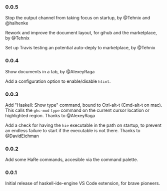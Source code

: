 ### 0.0.5

Stop the output channel from taking focus on startup, by @Tehnix and @halhenke

Rework and improve the document layout, for gihub and the marketplace, by @Tehnix

Set up Travis testing an potential auto-deply to marketplace, by @Tehnix

### 0.0.4

Show documents in a tab, by @AlexeyRaga

Add a configuration option to enable/disable `hlint`.

### 0.0.3

Add "Haskell: Show type" command, bound to Ctrl-alt-t (Cmd-alt-t on mac). This
calls the `ghc-mod` `type` command on the current cursor location or highlighted
region. Thanks to @AlexeyRaga

Add a check for having the `hie` executable in the path on startup, to prevent
an endless failure to start if the executable is not there. Thanks to @DavidEichman

### 0.0.2

Add some HaRe commands, accesible via the command palette.

### 0.0.1

Initial release of haskell-ide-engine VS Code extension, for brave pioneers.
